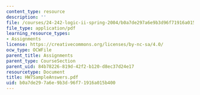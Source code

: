```yaml
---
content_type: resource
description: ''
file: /courses/24-242-logic-ii-spring-2004/b0a7de297a6e9b3d96f71916a015b400_HW7SampleAnswers.pdf
file_type: application/pdf
learning_resource_types:
- Assignments
license: https://creativecommons.org/licenses/by-nc-sa/4.0/
ocw_type: OCWFile
parent_title: Assignments
parent_type: CourseSection
parent_uid: 84b78226-819d-42f2-b120-d8ec37d24e17
resourcetype: Document
title: HW7SampleAnswers.pdf
uid: b0a7de29-7a6e-9b3d-96f7-1916a015b400
---
```

